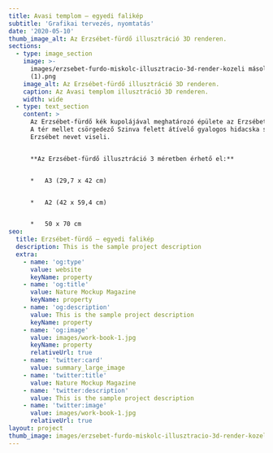 ```yaml
---
title: Avasi templom – egyedi falikép
subtitle: 'Grafikai tervezés, nyomtatás'
date: '2020-05-10'
thumb_image_alt: Az Erzsébet-fürdő illusztráció 3D renderen.
sections:
  - type: image_section
    image: >-
      images/erzsebet-furdo-miskolc-illusztracio-3d-render-kozeli másolat
      (1).png
    image_alt: Az Erzsébet-fürdő illusztráció 3D renderen.
    caption: Az Avasi templom illusztráció 3D renderen.
    width: wide
  - type: text_section
    content: >
      Az Erzsébet-fürdő kék kupolájával meghatározó épülete az Erzsébet térnek.
      A tér mellet csörgedező Szinva felett átívelő gyalogos hidacska szintén az
      Erzsébet nevet viseli.


      **Az Erzsébet-fürdő illusztráció 3 méretben érhető el:**


      *   A3 (29,7 x 42 cm)


      *   A2 (42 x 59,4 cm)


      *   50 x 70 cm
seo:
  title: Erzsébet-fürdő – egyedi falikép
  description: This is the sample project description
  extra:
    - name: 'og:type'
      value: website
      keyName: property
    - name: 'og:title'
      value: Nature Mockup Magazine
      keyName: property
    - name: 'og:description'
      value: This is the sample project description
      keyName: property
    - name: 'og:image'
      value: images/work-book-1.jpg
      keyName: property
      relativeUrl: true
    - name: 'twitter:card'
      value: summary_large_image
    - name: 'twitter:title'
      value: Nature Mockup Magazine
    - name: 'twitter:description'
      value: This is the sample project description
    - name: 'twitter:image'
      value: images/work-book-1.jpg
      relativeUrl: true
layout: project
thumb_image: images/erzsebet-furdo-miskolc-illusztracio-3d-render-kozeli másolat.png
---
```

